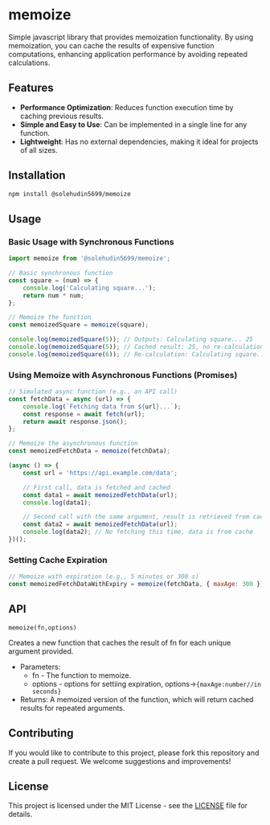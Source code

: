 # memoize

Simple javascript library that provides memoization functionality. By using memoization, you can cache the results of expensive function computations, enhancing application performance by avoiding repeated calculations.

## Features

-   **Performance Optimization**: Reduces function execution time by caching previous results.
-   **Simple and Easy to Use**: Can be implemented in a single line for any function.
-   **Lightweight**: Has no external dependencies, making it ideal for projects of all sizes.

## Installation

```bash
npm install @solehudin5699/memoize
```

## Usage

### Basic Usage with Synchronous Functions

```javascript
import memoize from '@solehudin5699/memoize';

// Basic synchronous function
const square = (num) => {
    console.log('Calculating square...');
    return num * num;
};

// Memoize the function
const memoizedSquare = memoize(square);

console.log(memoizedSquare(5)); // Outputs: Calculating square... 25
console.log(memoizedSquare(5)); // Cached result: 25, no re-calculation
console.log(memoizedSquare(6)); // Re-calculation: Calculating square... 36
```

### Using Memoize with Asynchronous Functions (Promises)

```javascript
// Simulated async function (e.g., an API call)
const fetchData = async (url) => {
    console.log(`Fetching data from ${url}...`);
    const response = await fetch(url);
    return await response.json();
};

// Memoize the asynchronous function
const memoizedFetchData = memoize(fetchData);

(async () => {
    const url = 'https://api.example.com/data';

    // First call, data is fetched and cached
    const data1 = await memoizedFetchData(url);
    console.log(data1);

    // Second call with the same argument, result is retrieved from cache
    const data2 = await memoizedFetchData(url);
    console.log(data2); // No fetching this time, data is from cache
})();
```

### Setting Cache Expiration

```javascript
// Memoize with expiration (e.g., 5 minutes or 300 s)
const memoizedFetchDataWithExpiry = memoize(fetchData, { maxAge: 300 });
```

## API

`memoize(fn,options)`

Creates a new function that caches the result of fn for each unique argument provided.

-   Parameters:
    -   fn - The function to memoize.
    -   options - options for settiing expiration, options->`{maxAge:number//in seconds}`
-   Returns:
    A memoized version of the function, which will return cached results for repeated arguments.

## Contributing

If you would like to contribute to this project, please fork this repository and create a pull request. We welcome suggestions and improvements!

## License

This project is licensed under the MIT License - see the [LICENSE](LICENSE) file for details.
